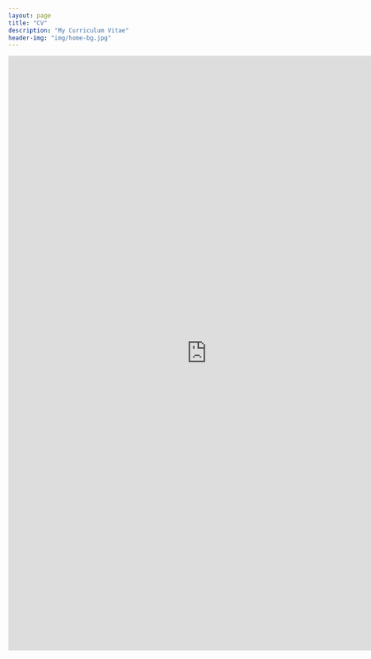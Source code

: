 ```yaml
---
layout: page
title: "CV"
description: "My Curriculum Vitae"
header-img: "img/home-bg.jpg"
---
```

<iframe src="http://docs.google.com/gview?url=voidism.github.io/CV.pdf&embedded=true" style="width:800px; height:1200px;" frameborder="0"></iframe>